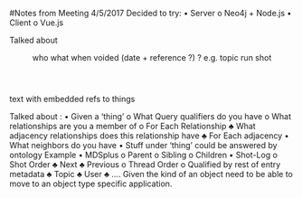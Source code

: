
#Notes from Meeting 4/5/2017
Decided to try:
•	Server
o	Neo4j + Node.js
•	Client
o	Vue.js

Talked about

<header>
  <fixed>
     who
     what
     when
     voided (date + reference ?)
   </fixed>
   <what specific section> ?<what>
   </what>
   e.g.
   <shot-log>
      topic
      run
      shot
   </shot-log>
</header>
<body>
  text with embedded refs to things
</body>

Talked about :
•	Given a ‘thing’
o	What Query qualifiers do you have
o	What relationships are you a member of
o	For Each Relationship
♣	What adjacency relationships does this relationship have
♣	For Each adjacency
•	What neighbors do you have
•	Stuff under ‘thing’ could be answered by ontology
Example
•	MDSplus
o	Parent
o	Sibling
o	Children
•	Shot-Log
o	Shot Order
♣	Next
♣	Previous
o	Thread Order
o	Qualified by rest of entry metadata
♣	Topic
♣	User
♣	….
Given the kind of an object need to be able to move to an object type specific application.

